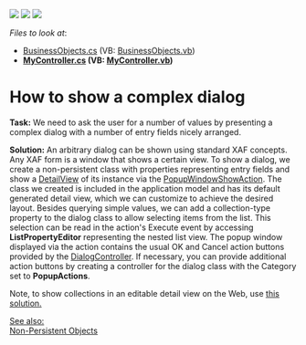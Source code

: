 <!-- default badges list -->
![](https://img.shields.io/endpoint?url=https://codecentral.devexpress.com/api/v1/VersionRange/128593301/15.2.4%2B)
[![](https://img.shields.io/badge/Open_in_DevExpress_Support_Center-FF7200?style=flat-square&logo=DevExpress&logoColor=white)](https://supportcenter.devexpress.com/ticket/details/E5067)
[![](https://img.shields.io/badge/📖_How_to_use_DevExpress_Examples-e9f6fc?style=flat-square)](https://docs.devexpress.com/GeneralInformation/403183)
<!-- default badges end -->
<!-- default file list -->
*Files to look at*:

* [BusinessObjects.cs](./CS/ComplexDialogSample.Module/BusinessObjects/BusinessObjects.cs) (VB: [BusinessObjects.vb](./VB/ComplexDialogSample.Module/BusinessObjects/BusinessObjects.vb))
* **[MyController.cs](./CS/ComplexDialogSample.Module/Controllers/MyController.cs) (VB: [MyController.vb](./VB/ComplexDialogSample.Module/Controllers/MyController.vb))**
<!-- default file list end -->
# How to show a complex dialog


<p><strong>Task:</strong> We need to ask the user for a number of values by presenting a complex dialog with a number of entry fields nicely arranged.</p>
<p><strong>Solution:</strong> An arbitrary dialog can be shown using standard XAF concepts. Any XAF form is a window that shows a certain view. To show a dialog, we create a non-persistent class with properties representing entry fields and show a <a href="https://documentation.devexpress.com/eXpressAppFramework/clsDevExpressExpressAppDetailViewtopic.aspx">DetailView</a> of its instance via the <a href="https://documentation.devexpress.com/#eXpressAppFramework/CustomDocument112723">PopupWindowShowAction</a>. The class we created is included in the application model and has its default generated detail view, which we can customize to achieve the desired layout. Besides querying simple values, we can add a collection-type property to the dialog class to allow selecting items from the list. This selection can be read in the action's Execute event by accessing <strong>ListPropertyEditor</strong> representing the nested list view. The popup window displayed via the action contains the usual OK and Cancel action buttons provided by the <a href="https://documentation.devexpress.com/eXpressAppFramework/clsDevExpressExpressAppSystemModuleDialogControllertopic.aspx">DialogController</a>. If necessary, you can provide additional action buttons by creating a controller for the dialog class with the Category set to <strong>PopupActions</strong>.</p>
<p>Note, to show collections in an editable detail view on the Web, use <a href="https://docs.devexpress.com/eXpressAppFramework/113230/task-based-help/views/how-to-hide-collection-properties-in-an-edit-mode-detail-view-for-an-asp-net-application?v=20.2"><u>this solution</u></a><u>.</u><u></u></p>
<p><u>See also:<br><a href="https://documentation.devexpress.com/eXpressAppFramework/CustomDocument116516.aspx">Non-Persistent Objects</a><br></u></p>

<br/>



